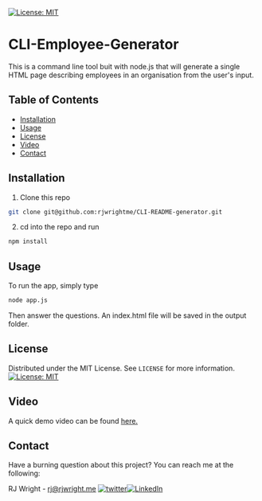 [![License: MIT](https://img.shields.io/badge/License-MIT-green.svg?style=flat-square)](https://opensource.org/licenses/MIT)

# CLI-Employee-Generator

This is a command line tool buit with node.js that will generate a single HTML page describing employees in an organisation from the user's input.

## Table of Contents

- [Installation](#installation)
- [Usage](#usage)
- [License](#license)
- [Video](#video)
- [Contact](#contact)

## Installation

1. Clone this repo

```sh
git clone git@github.com:rjwrightme/CLI-README-generator.git
```

2. cd into the repo and run

```sh
npm install
```

## Usage

To run the app, simply type

```sh
node app.js
```

Then answer the questions. An index.html file will be saved in the output folder.

## License

Distributed under the MIT License. See `LICENSE` for more information.
[![License: MIT](https://img.shields.io/badge/License-MIT-green.svg?style=flat-square)](https://opensource.org/licenses/MIT)


## Video

A quick demo video can be found [here.](https://drive.google.com/file/d/1QLUd_GcQfBQGUwXkK4lwDqZnDajX8FzA/view?usp=sharing)

## Contact

Have a burning question about this project? You can reach me at the following:

RJ Wright - rj@rjwright.me
[![twitter][twitter-shield]][twitter-url][![LinkedIn][linkedin-shield]][linkedin-url]

[linkedin-shield]: https://img.shields.io/badge/-LinkedIn-black.svg?style=flat-square&logo=linkedin&colorB=1178B3
[linkedin-url]: https://www.linkedin.com/in/rjwrightme/
[twitter-shield]: https://img.shields.io/badge/-Twitter-black.svg?style=flat-square&logo=twitter&logoColor=FFF&colorB=2AA3EF
[twitter-url]: https://twitter.com/rjwrightme
